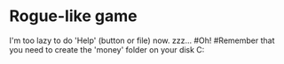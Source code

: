 # Rogue-like game
I'm too lazy to do 'Help' (button or file) now.
zzz...
#Oh!
#Remember that you need to create the 'money' folder on your disk C:
